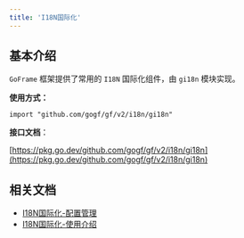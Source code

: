 ```yaml
---
title: 'I18N国际化'
---
```


## 基本介绍

`GoFrame` 框架提供了常用的 `I18N` 国际化组件，由 `gi18n` 模块实现。

**使用方式：**

```
import "github.com/gogf/gf/v2/i18n/gi18n"
```

**接口文档**：

[https://pkg.go.dev/github.com/gogf/gf/v2/i18n/gi18n](https://pkg.go.dev/github.com/gogf/gf/v2/i18n/gi18n)

## 相关文档

- [I18N国际化-配置管理](/docs/核心组件/I18N国际化/I18N国际化-配置管理)
- [I18N国际化-使用介绍](/docs/核心组件/I18N国际化/I18N国际化-使用介绍)